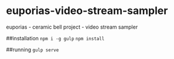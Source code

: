 # euporias-video-stream-sampler
euporias - ceramic bell project - video stream sampler

##installation
`npm i -g gulp`
`npm install`

##running
`gulp serve`
